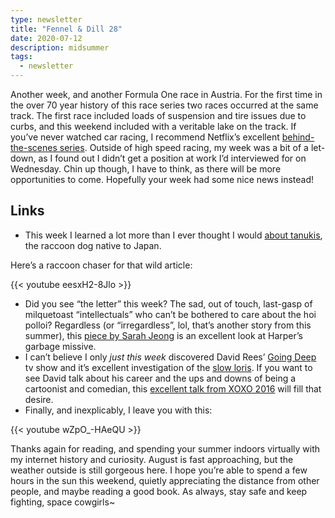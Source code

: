 ```yaml
---
type: newsletter
title: "Fennel & Dill 28"
date: 2020-07-12
description: midsummer
tags:
  - newsletter
---
```


Another week, and another Formula One race in Austria. For the first time in the over 70 year history of this race series two races occurred at the same track. The first race included loads of suspension and tire issues due to curbs, and this weekend included with a veritable lake on the track. If you’ve never watched car racing, I recommend Netflix’s excellent [behind-the-scenes series](https://www.netflix.com/title/80204890?s=i&trkid=0). Outside of high speed racing, my week was a bit of a let-down, as I found out I didn’t get a position at work I’d interviewed for on Wednesday. Chin up though, I have to think, as there will be more opportunities to come. Hopefully your week had some nice news instead!

## Links

- This week I learned a lot more than I ever thought I would [about tanukis](https://hyakumonogatari.com/2013/08/30/tanuki-no-kintama-tanukis-giant-balls/), the raccoon dog native to Japan.

Here’s a raccoon chaser for that wild article:

{{< youtube eesxH2-8Jlo >}}

- Did you see “the letter” this week? The sad, out of touch, last-gasp of milquetoast “intellectuals” who can’t be bothered to care about the hoi polloi? Regardless (or “irregardless”, lol, that’s another story from this summer), this [piece by Sarah Jeong](https://www.theverge.com/21320338/letter-harpers-writers-free-speech-canceled-social-media-illiberalism) is an excellent look at Harper’s garbage missive.
- I can’t believe I only *just this week* discovered David Rees’ [Going Deep](https://www.amazon.com/Going-Deep-David-Rees-Season/dp/B00M50KCGA) tv show and it’s excellent investigation of the [slow loris](https://en.m.wikipedia.org/wiki/Slow_loris). If you want to see David talk about his career and the ups and downs of being a cartoonist and comedian, this [excellent talk from XOXO 2016](https://xoxofest.com/2016/videos/david-rees) will fill that desire.
- Finally, and inexplicably, I leave you with this:

{{< youtube wZpO_-HAeQU >}}

Thanks again for reading, and spending your summer indoors virtually with my internet history and curiosity. August is fast approaching, but the weather outside is still gorgeous here. I hope you’re able to spend a few hours in the sun this weekend, quietly appreciating the distance from other people, and maybe reading a good book. As always, stay safe and keep fighting, space cowgirls~
